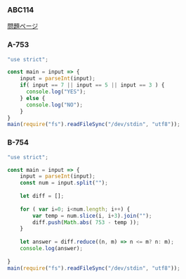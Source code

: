 ### ABC114
[問題ページ](https://atcoder.jp/contests/abc114/tasks)

### A-753
```JavaScript
"use strict";

const main = input => {
    input = parseInt(input);
    if( input == 7 || input == 5 || input == 3 ) {
      console.log("YES");
    } else {
      console.log("NO");
    }
}
main(require("fs").readFileSync("/dev/stdin", "utf8"));

```

### B-754
```JavaScript
"use strict";

const main = input => {
    input = parseInt(input);
    const num = input.split("");
    
    let diff = [];
    
    for ( var i=0; i<num.length; i++) {
        var temp = num.slice(i, i+3).join("");
        diff.push(Math.abs( 753 - temp ));
    }
    
    let answer = diff.reduce((n, m) => n <= m? n: m);
    console.log(answer);
    
}
main(require("fs").readFileSync("/dev/stdin", "utf8"));

```